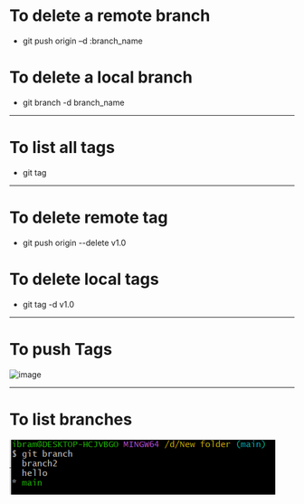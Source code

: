 # To delete a remote branch
* git push origin –d :branch_name

# To delete a local branch
* git branch -d branch_name

________________________________________________________________________
# To list all tags
* git tag

___________________________________________________________________________
# To delete remote tag
* git push origin --delete v1.0

# To delete local tags
* git tag -d v1.0

___________________________________________________________________________
# To push Tags 
![image](https://user-images.githubusercontent.com/58914292/227514070-8f15f293-980e-4f93-98c6-7f5d74d90603.png)


___________________________________________________________________________
# To list branches 
![My Image](List-Branch.png)
